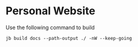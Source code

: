 # Personal Website

Use the following command to build

```
jb build docs --path-output ./ -nW --keep-going
```
